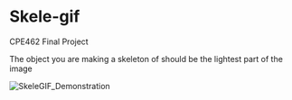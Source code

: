 # Skele-gif
 CPE462 Final Project
 
 The object you are making a skeleton of should be the lightest part of the image

![SkeleGIF_Demonstration](https://github.com/hteele/Skele-gif/assets/82727581/baad5c6b-f2ef-4b73-9750-ca810045ddc7)

